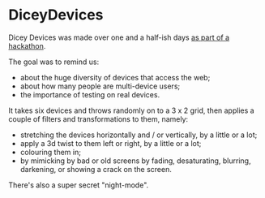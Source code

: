 DiceyDevices
============

Dicey Devices was made over one and a half-ish days [as part of a hackathon](http://naga.co.za/2013/11/05/dicey-devices/).

The goal was to remind us:

* about the huge diversity of devices that access the web;
* about how many people are multi-device users;
* the importance of testing on real devices.

It takes six devices and throws randomly on to a 3 x 2 grid, then applies a couple of filters and transformations to them, namely:

* stretching the devices horizontally and / or vertically, by a little or a lot;
* apply a 3d twist to them left or right, by a little or a lot;
* colouring them in;
* by mimicking by bad or old screens by fading, desaturating, blurring, darkening, or showing a crack on the screen.

There's also a super secret "night-mode".
